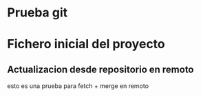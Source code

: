 # Prueba git
# Fichero inicial del proyecto
## Actualizacion desde repositorio en remoto
esto es una prueba para fetch + merge en remoto
